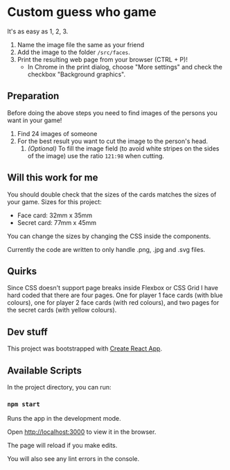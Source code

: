 # Custom guess who game

It's as easy as 1, 2, 3.

1. Name the image file the same as your friend
2. Add the image to the folder `/src/faces`.
3. Print the resulting web page from your browser (CTRL + P)!
   - In Chrome in the print dialog, choose "More settings" and check the checkbox "Background graphics".

## Preparation

Before doing the above steps you need to find images of the persons you want in your game!

1. Find 24 images of someone
2. For the best result you want to cut the image to the person's head.
   1. *(Optional)* To fill the image field (to avoid white stripes on the sides of the image) use the ratio `121:98` when cutting.

## Will this work for me

You should double check that the sizes of the cards matches the sizes of your game. Sizes for this project:

- Face card: 32mm x 35mm
- Secret card: 77mm x 45mm

You can change the sizes by changing the CSS inside the components.

Currently the code are written to only handle .png, .jpg and .svg files.

## Quirks

Since CSS doesn't support page breaks inside Flexbox or CSS Grid I have hard coded that there are four pages. One for player 1 face cards (with blue colours), one for player 2 face cards (with red colours), and two pages for the secret cards (with yellow colours).

## Dev stuff

This project was bootstrapped with [Create React App](https://github.com/facebook/create-react-app).

## Available Scripts

In the project directory, you can run:

### `npm start`

Runs the app in the development mode.

Open [http://localhost:3000](http://localhost:3000) to view it in the browser.

The page will reload if you make edits.

You will also see any lint errors in the console.
